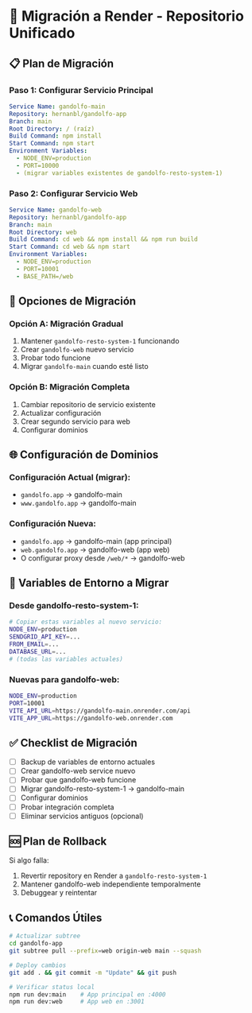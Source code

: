 # 🚀 Migración a Render - Repositorio Unificado

## 📋 Plan de Migración

### Paso 1: Configurar Servicio Principal
```yaml
Service Name: gandolfo-main
Repository: hernanbl/gandolfo-app
Branch: main
Root Directory: / (raíz)
Build Command: npm install
Start Command: npm start
Environment Variables:
  - NODE_ENV=production
  - PORT=10000
  - (migrar variables existentes de gandolfo-resto-system-1)
```

### Paso 2: Configurar Servicio Web
```yaml
Service Name: gandolfo-web
Repository: hernanbl/gandolfo-app
Branch: main
Root Directory: web
Build Command: cd web && npm install && npm run build
Start Command: cd web && npm start
Environment Variables:
  - NODE_ENV=production
  - PORT=10001
  - BASE_PATH=/web
```

## 🔄 Opciones de Migración

### Opción A: Migración Gradual
1. Mantener `gandolfo-resto-system-1` funcionando
2. Crear `gandolfo-web` nuevo servicio
3. Probar todo funcione
4. Migrar `gandolfo-main` cuando esté listo

### Opción B: Migración Completa
1. Cambiar repositorio de servicio existente
2. Actualizar configuración
3. Crear segundo servicio para web
4. Configurar dominios

## 🌐 Configuración de Dominios

### Configuración Actual (migrar):
- `gandolfo.app` → gandolfo-main
- `www.gandolfo.app` → gandolfo-main

### Configuración Nueva:
- `gandolfo.app` → gandolfo-main (app principal)
- `web.gandolfo.app` → gandolfo-web (app web)
- O configurar proxy desde `/web/*` → gandolfo-web

## 📝 Variables de Entorno a Migrar

### Desde gandolfo-resto-system-1:
```bash
# Copiar estas variables al nuevo servicio:
NODE_ENV=production
SENDGRID_API_KEY=...
FROM_EMAIL=...
DATABASE_URL=...
# (todas las variables actuales)
```

### Nuevas para gandolfo-web:
```bash
NODE_ENV=production
PORT=10001
VITE_API_URL=https://gandolfo-main.onrender.com/api
VITE_APP_URL=https://gandolfo-web.onrender.com
```

## ✅ Checklist de Migración

- [ ] Backup de variables de entorno actuales
- [ ] Crear gandolfo-web service nuevo
- [ ] Probar que gandolfo-web funcione
- [ ] Migrar gandolfo-resto-system-1 → gandolfo-main
- [ ] Configurar dominios
- [ ] Probar integración completa
- [ ] Eliminar servicios antiguos (opcional)

## 🆘 Plan de Rollback

Si algo falla:
1. Revertir repository en Render a `gandolfo-resto-system-1`
2. Mantener gandolfo-web independiente temporalmente
3. Debuggear y reintentar

## 📞 Comandos Útiles

```bash
# Actualizar subtree
cd gandolfo-app
git subtree pull --prefix=web origin-web main --squash

# Deploy cambios
git add . && git commit -m "Update" && git push

# Verificar status local
npm run dev:main    # App principal en :4000
npm run dev:web     # App web en :3001
```
